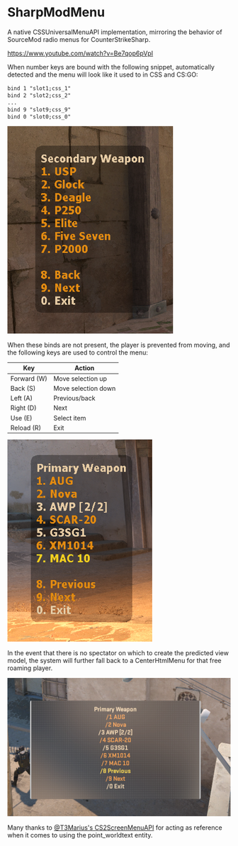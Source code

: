 # SharpModMenu

A native CSSUniversalMenuAPI implementation, mirroring the behavior of SourceMod radio menus for CounterStrikeSharp.

https://www.youtube.com/watch?v=Be7qop6pVpI

When number keys are bound with the following snippet, automatically detected and the menu will look like it used to in CSS and CS:GO:

```
bind 1 "slot1;css_1"
bind 2 "slot2;css_2"
...
bind 9 "slot9;css_9"
bind 0 "slot0;css_0"
```

![](./docs/GunsMenuCropped.png)

When these binds are not present, the player is prevented from moving, and the following keys are used to control the menu:

| Key         | Action              |
|-------------|---------------------|
| Forward (W) | Move selection up   |
| Back (S)    | Move selection down |
| Left (A)    | Previous/back       |
| Right (D)   | Next                |
| Use (E)     | Select item         |
| Reload (R)  | Exit                |

![](./docs/GunsWasdMenuCropped.png)

In the event that there is no spectator on which to create the predicted view model, the system will further fall back to
a CenterHtmlMenu for that free roaming player.

![](./docs/CenterHtmlFallbackCropped.png)

Many thanks to [@T3Marius's CS2ScreenMenuAPI](https://github.com/T3Marius/CS2ScreenMenuAPI) for acting as reference when it comes to using the point_worldtext entity.

<!--

TODO:
- Sounds

-->
